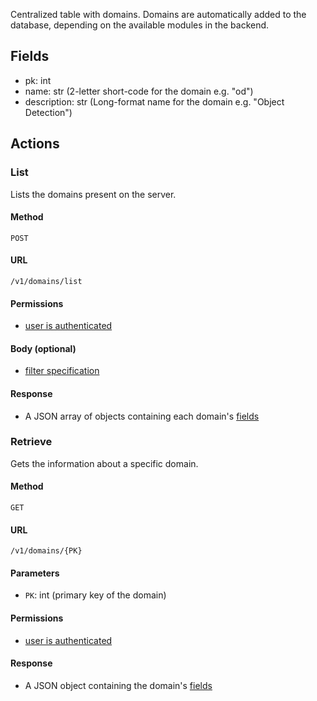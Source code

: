 Centralized table with domains. Domains are automatically added to 
the database, depending on the available modules in the backend.

## Fields

  * pk: int
  * name: str (2-letter short-code for the domain e.g. "od")
  * description: str (Long-format name for the domain e.g. "Object Detection")

## Actions

### List

Lists the domains present on the server.

#### Method

`POST`

#### URL

`/v1/domains/list`

#### Permissions

  * [user is authenticated](permissions.md#isauthenticated)

#### Body (optional)

  * [filter specification](filtering.md)
  
#### Response

  * A JSON array of objects containing each domain's [fields](#fields)


### Retrieve

Gets the information about a specific domain.

#### Method

`GET`

#### URL

`/v1/domains/{PK}`

#### Parameters

  * `PK`: int (primary key of the domain)

#### Permissions

  * [user is authenticated](permissions.md#isauthenticated)

#### Response

  * A JSON object containing the domain's [fields](#fields)
